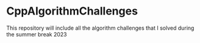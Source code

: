 # CppAlgorithmChallenges
This repository will include all the algorithm challenges that I solved during the summer break 2023
